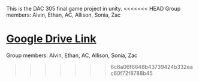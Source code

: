 This is the DAC 305 final game project in unity. 
<<<<<<< HEAD
Group members: Alvin, Ethan, AC, Allison, Sonia, Zac

[Google Drive Link](https://drive.google.com/drive/folders/0B1D_qvKD4A4uanJJa0ctcjBjdkU?usp=sharing)
=======
Group members: Alvin, Ethan, AC, Allison, Sonia, Zac
>>>>>>> 6c8a06f6648b43739424b332eac60f72f8788b45
